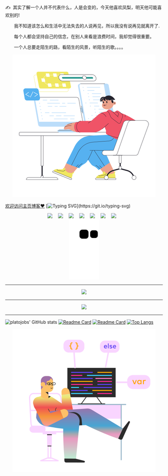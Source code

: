 
 <p>✍️&nbsp;&nbsp;其实了解一个人并不代表什么，人是会变的，今天他喜欢凤梨，明天他可能喜欢别的!</p> 
<p>&emsp;&emsp;我不知道该怎么和生活中无法失去的人说再见，所以我没有说再见就离开了.</p>
<p>&emsp;&emsp;每个人都会坚持自己的信念，在别人来看是浪费时间，我却觉得很重要。</p>
<p>&emsp;&emsp;一个人总要走陌生的路，看陌生的风景，听陌生的歌。。。。</p>

<div align="center">
    <img src="https://github.com/platojobs/platojobs/blob/main/assets/tu.png" />
</div>

[欢迎访问主页博客❤️](https://github.com/platojobs/SFLOG)
[![Typing SVG](https://readme-typing-svg.herokuapp.com?font=Dancing+Script&size=35&color=050001&lines=Actions+speak+louder+than+words.)](https://git.io/typing-svg)

<!-- 个人资料徽标 -->
<div align="center">
  <a href="https://platojobs.cn/"><img src="https://img.shields.io/badge/website-%E4%B8%AA%E4%BA%BA%E7%BD%91%E7%AB%99-blue"></a>&emsp;
  <a href="https://twitter.com/PaltoJobs/"><img src="https://img.shields.io/badge/twitter-%E6%8E%A8%E7%89%B9-blue"></a>&emsp;
  <a href="https://twitter.com/PaltoJobs/"><img src="https://img.shields.io/badge/facebook-%E8%84%B8%E4%B9%A6-003472"></a>&emsp;
  <a href="https://twitter.com/PaltoJobs/"><img src="https://img.shields.io/badge/youtube-%E6%B2%B9%E7%AE%A1-c32136"></a>&emsp;
  <a href="https://twitter.com/PaltoJobs/"><img src="https://img.shields.io/badge/CSDN-%E5%8D%9A%E5%AE%A2-c32136"></a>&emsp;
  <a href="https://twitter.com/PaltoJobs/"><img src="https://img.shields.io/badge/bilibili-B%E7%AB%99-ff69b4"></a>&emsp;
  <a href="https://twitter.com/PaltoJobs/"><img src="https://img.shields.io/badge/zhihu-%E7%9F%A5%E4%B9%8E-blue"></a>&emsp;
<!-- 访客数统计徽标 -->
<!--  <img src="https://visitor-badge.glitch.me/badge?page_id=platojobs" alt="访客统计" />-->
</div>
  
<div align="center">
                     <!--<img  src="https://raw.githubusercontent.com/platojobs/platojobs/main/assets/github-contribution-grid-snake.svg" > -->

<!-- Snake Code Contribution Map 贪吃蛇代码贡献图 -->

  <img  src="https://raw.githubusercontent.com/platojobs/platojobs/main/assets/github-contribution-grid-snake.svg" />

</div>

-----

<div align="center">
    <img src="https://selftaught.blog/wp-content/uploads/2020/04/computer-2982270_1920.jpg" />
</div>


-----

<div align="center">
    <img  src="https://github-readme-streak-stats.herokuapp.com/?user=platojobs" />
</div>

----

![platojobs' GitHub stats](https://github-readme-stats.vercel.app/api?username=platojobs&show_icons=true&theme=blueberry&hide=contribs,prs)
[![Readme Card](https://github-readme-stats.vercel.app/api/pin/?username=platojobs&repo=agenda&theme=dark)](https://github.com/anuraghazra/github-readme-stats)
[![Readme Card](https://github-readme-stats.vercel.app/api/pin/?username=platojobs&repo=SFLOG&theme=dark)](https://github.com/anuraghazra/github-readme-stats)
[![Top Langs](https://github-readme-stats.vercel.app/api/top-langs/?username=platojobs&layout=compact)](https://github.com/anuraghazra/github-readme-stats)

<div align="center">
    <img src="https://github.com/platojobs/platojobs/blob/main/assets/tu2.png" />
</div>
